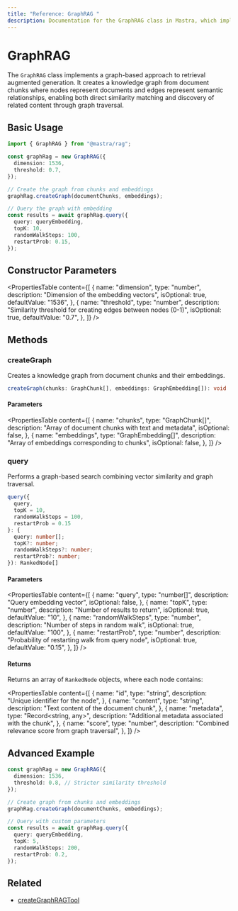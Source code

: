 ```yaml
---
title: "Reference: GraphRAG "
description: Documentation for the GraphRAG class in Mastra, which implements a graph-based approach to retrieval augmented generation.
---
```


# GraphRAG

The `GraphRAG` class implements a graph-based approach to retrieval augmented generation. It creates a knowledge graph from document chunks where nodes represent documents and edges represent semantic relationships, enabling both direct similarity matching and discovery of related content through graph traversal.

## Basic Usage

```typescript
import { GraphRAG } from "@mastra/rag";

const graphRag = new GraphRAG({
  dimension: 1536,
  threshold: 0.7,
});

// Create the graph from chunks and embeddings
graphRag.createGraph(documentChunks, embeddings);

// Query the graph with embedding
const results = await graphRag.query({
  query: queryEmbedding,
  topK: 10,
  randomWalkSteps: 100,
  restartProb: 0.15,
});
```

## Constructor Parameters

<PropertiesTable
  content={[
    {
      name: "dimension",
      type: "number",
      description: "Dimension of the embedding vectors",
      isOptional: true,
      defaultValue: "1536",
    },
    {
      name: "threshold",
      type: "number",
      description:
        "Similarity threshold for creating edges between nodes (0-1)",
      isOptional: true,
      defaultValue: "0.7",
    },
  ]}
/>

## Methods

### createGraph

Creates a knowledge graph from document chunks and their embeddings.

```typescript
createGraph(chunks: GraphChunk[], embeddings: GraphEmbedding[]): void
```

#### Parameters

<PropertiesTable
  content={[
    {
      name: "chunks",
      type: "GraphChunk[]",
      description: "Array of document chunks with text and metadata",
      isOptional: false,
    },
    {
      name: "embeddings",
      type: "GraphEmbedding[]",
      description: "Array of embeddings corresponding to chunks",
      isOptional: false,
    },
  ]}
/>

### query

Performs a graph-based search combining vector similarity and graph traversal.

```typescript
query({
  query,
  topK = 10,
  randomWalkSteps = 100,
  restartProb = 0.15
}: {
  query: number[];
  topK?: number;
  randomWalkSteps?: number;
  restartProb?: number;
}): RankedNode[]
```

#### Parameters

<PropertiesTable
  content={[
    {
      name: "query",
      type: "number[]",
      description: "Query embedding vector",
      isOptional: false,
    },
    {
      name: "topK",
      type: "number",
      description: "Number of results to return",
      isOptional: true,
      defaultValue: "10",
    },
    {
      name: "randomWalkSteps",
      type: "number",
      description: "Number of steps in random walk",
      isOptional: true,
      defaultValue: "100",
    },
    {
      name: "restartProb",
      type: "number",
      description: "Probability of restarting walk from query node",
      isOptional: true,
      defaultValue: "0.15",
    },
  ]}
/>

#### Returns

Returns an array of `RankedNode` objects, where each node contains:

<PropertiesTable
  content={[
    {
      name: "id",
      type: "string",
      description: "Unique identifier for the node",
    },
    {
      name: "content",
      type: "string",
      description: "Text content of the document chunk",
    },
    {
      name: "metadata",
      type: "Record<string, any>",
      description: "Additional metadata associated with the chunk",
    },
    {
      name: "score",
      type: "number",
      description: "Combined relevance score from graph traversal",
    },
  ]}
/>

## Advanced Example

```typescript
const graphRag = new GraphRAG({
  dimension: 1536,
  threshold: 0.8, // Stricter similarity threshold
});

// Create graph from chunks and embeddings
graphRag.createGraph(documentChunks, embeddings);

// Query with custom parameters
const results = await graphRag.query({
  query: queryEmbedding,
  topK: 5,
  randomWalkSteps: 200,
  restartProb: 0.2,
});
```

## Related

- [createGraphRAGTool](../tools/graph-rag-tool)
